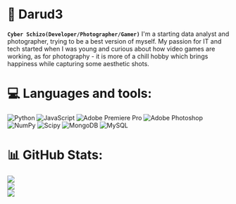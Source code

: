 # 💫 Darud3
**`Cyber Schizo(Developer/Photographer/Gamer)`**
I'm a starting data analyst and photographer, trying to be a best version of myself. My passion for IT and tech started when I was young and curious about how video games are working, as for photography - it is more of a chill hobby which brings happiness while capturing some aesthetic shots.

# 💻 Languages and tools:
![Python](https://img.shields.io/badge/python-3670A0?style=for-the-badge&logo=python&logoColor=ffdd54) ![JavaScript](https://img.shields.io/badge/javascript-%23323330.svg?style=for-the-badge&logo=javascript&logoColor=%23F7DF1E) ![Adobe Premiere Pro](https://img.shields.io/badge/Adobe%20Premiere%20Pro-9999FF.svg?style=for-the-badge&logo=Adobe%20Premiere%20Pro&logoColor=white) ![Adobe Photoshop](https://img.shields.io/badge/adobe%20photoshop-%2331A8FF.svg?style=for-the-badge&logo=adobe%20photoshop&logoColor=white) ![NumPy](https://img.shields.io/badge/numpy-%23013243.svg?style=for-the-badge&logo=numpy&logoColor=white) ![Scipy](https://img.shields.io/badge/SciPy-%230C55A5.svg?style=for-the-badge&logo=scipy&logoColor=%white) ![MongoDB](https://img.shields.io/badge/MongoDB-%234ea94b.svg?style=for-the-badge&logo=mongodb&logoColor=white) ![MySQL](https://img.shields.io/badge/mysql-4479A1.svg?style=for-the-badge&logo=mysql&logoColor=white)
# 📊 GitHub Stats:
![](https://github-readme-stats.vercel.app/api?username=DarudaYMP&theme=dark&hide_border=false&include_all_commits=false&count_private=false)<br/>
![](https://github-readme-streak-stats.herokuapp.com/?user=DarudaYMP&theme=dark&hide_border=false)<br/>
![](https://github-readme-stats.vercel.app/api/top-langs/?username=DarudaYMP&theme=dark&hide_border=false&include_all_commits=false&count_private=false&layout=compact)
